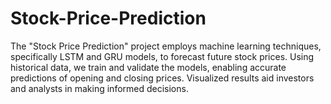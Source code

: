 # Stock-Price-Prediction
The "Stock Price Prediction" project employs machine learning techniques, specifically LSTM and GRU models, to forecast future stock prices. Using historical data, we train and validate the models, enabling accurate predictions of opening and closing prices. Visualized results aid investors and analysts in making informed decisions. 
